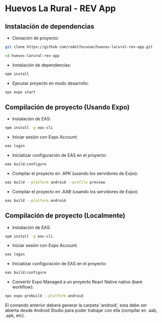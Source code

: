 # Huevos La Rural - REV App





## Instalación de dependencias
- Clonación de proyecto:
```bash
git clone https://github.com/rodolfocasan/huevos-larural-rev-app.git
```
```bash
cd huevos-larural-rev-app
```

- Instalación de dependencias:
```bash
npm install
```

- Ejecutar proyecto en modo desarrollo:
```bash
npx expo start
```





## Compilación de proyecto (Usando Expo)
- Instalación de EAS:
```bash
npm install -g eas-cli
```

- Iniciar sesión con Expo Account:
```bash
eas login
```

- Inicializar configuración de EAS en el proyecto:
```bash
eas build:configure
```

- Compilar el proyecto en .APK (usando los servidores de Expo):
```bash
eas build --platform android --profile preview
```

- Compilar el proyecto en .AAB (usando los servidores de Expo):
```bash
eas build --platform android
```





## Compilación de proyecto (Localmente)
- Instalación de EAS:
```bash
npm install -g eas-cli
```

- Iniciar sesión con Expo Account:
```bash
eas login
```

- Inicializar configuración de EAS en el proyecto:
```bash
eas build:configure
```

- Convertir Expo Managed a un proyecto React Native nativo (bare workflow):
```bash
npx expo prebuild --platform android
```

El comando anterior deberá generar la carpeta 'android', esta debe ser abierta desde Android Studio para poder trabajar con ella (compilar en .aab, .apk, etc).
